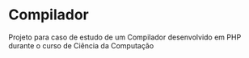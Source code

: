 # Compilador

Projeto para caso de estudo de um Compilador desenvolvido em PHP durante o curso de Ciência da Computação
